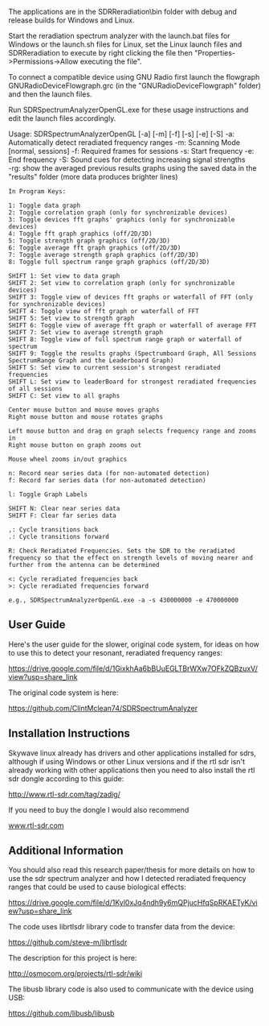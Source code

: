 The applications are in the SDRReradiation\bin folder with debug and release builds for Windows and Linux.

Start the reradiation spectrum analyzer with the launch.bat files for Windows or the launch.sh files for Linux, set the Linux launch files and SDRReradiation to execute by right clicking the file then "Properties->Permissions->Allow executing the file".

To connect a compatible device using GNU Radio first launch the flowgraph GNURadioDeviceFlowgraph.grc (in the "GNURadioDeviceFlowgraph\" folder) and then the launch files.

Run SDRSpectrumAnalyzerOpenGL.exe for these usage instructions and edit the launch files accordingly.

Usage: SDRSpectrumAnalyzerOpenGL [-a] [-m] [-f] [-s] [-e] [-S]
	-a: Automatically detect reradiated frequency ranges
	-m: Scanning Mode [normal, sessions]
	-f: Required frames for sessions
	-s: Start frequency
	-e: End frequency
	-S: Sound cues for detecting increasing signal strengths	
	-rg: show the averaged previous results graphs using the saved data in the "results\" folder (more data produces brighter lines)
	
	In Program Keys:
	
	1: Toggle data graph
	2: Toggle correlation graph (only for synchronizable devices)
	3: Toggle devices fft graphs' graphics (only for synchronizable devices)
	4: Toggle fft graph graphics (off/2D/3D)
	5: Toggle strength graph graphics (off/2D/3D)
	6: Toggle average fft graph graphics (off/2D/3D)
	7: Toggle average strength graph graphics (off/2D/3D)
	8: Toggle full spectrum range graph graphics (off/2D/3D)
	
	SHIFT 1: Set view to data graph
	SHIFT 2: Set view to correlation graph (only for synchronizable devices)
	SHIFT 3: Toggle view of devices fft graphs or waterfall of FFT (only for synchronizable devices)
	SHIFT 4: Toggle view of fft graph or waterfall of FFT
	SHIFT 5: Set view to strength graph
	SHIFT 6: Toggle view of average fft graph or waterfall of average FFT
	SHIFT 7: Set view to average strength graph
	SHIFT 8: Toggle view of full spectrum range graph or waterfall of spectrum
	SHIFT 9: Toggle the results graphs (Spectrumboard Graph, All Sessions SpectrumRange Graph and the Leaderboard Graph)
	SHIFT S: Set view to current session's strongest reradiated frequencies
	SHIFT L: Set view to leaderBoard for strongest reradiated frequencies of all sessions
	SHIFT C: Set view to all graphs
	
	Center mouse button and mouse moves graphs
	Right mouse button and mouse rotates graphs
	
	Left mouse button and drag on graph selects frequency range and zooms in	
	Right mouse button on graph zooms out
	
	Mouse wheel zooms in/out graphics
	
	n: Record near series data (for non-automated detection)
	f: Record far series data (for non-automated detection)

	l: Toggle Graph Labels
	
	SHIFT N: Clear near series data
	SHIFT F: Clear far series data

	,: Cycle transitions back
	.: Cycle transitions forward
	
	R: Check Reradiated Frequencies. Sets the SDR to the reradiated frequency so that the effect on strength levels of moving nearer and further from the antenna can be determined
	
	<: Cycle reradiated frequencies back
	>: Cycle reradiated frequencies forward
	
	e.g., SDRSpectrumAnalyzerOpenGL.exe -a -s 430000000 -e 470000000



User Guide
----------

Here's the user guide for the slower, original code system, for ideas on how to use this to detect your resonant, reradiated frequency ranges:

https://drive.google.com/file/d/1GixkhAa6bBUuEGLTBrWXw7OFkZQBzuxV/view?usp=share_link

The original code system is here:

https://github.com/ClintMclean74/SDRSpectrumAnalyzer



Installation Instructions
-------------------------

Skywave linux already has drivers and other applications installed for sdrs, although if using Windows or other Linux versions and if the rtl sdr isn't already working with other applications then you need to also install the rtl sdr dongle according to this guide:

http://www.rtl-sdr.com/tag/zadig/


If you need to buy the dongle I would also recommend

www.rtl-sdr.com



Additional Information
----------------------

You should also read this research paper/thesis for more details on how to use the sdr spectrum analyzer and how I detected reradiated frequency ranges that could be used to cause biological effects:

https://drive.google.com/file/d/1Kyl0xJq4ndh9y6mQPjucHfqSpRKAETyK/view?usp=share_link


The code uses librtlsdr library code to transfer data from the device:

https://github.com/steve-m/librtlsdr

The description for this project is here:

http://osmocom.org/projects/rtl-sdr/wiki

The libusb library code is also used to communicate with the device using USB:

https://github.com/libusb/libusb
